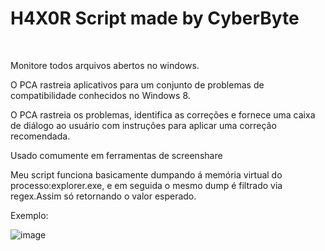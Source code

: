 <h1> H4X0R Script made by CyberByte   </h1>
<br>
<p> Monitore todos arquivos abertos no windows. </p>                                                                   
<p> O PCA rastreia aplicativos para um conjunto de problemas de compatibilidade conhecidos no Windows 8.    </p>              
<p> O PCA rastreia os problemas, identifica as correções e fornece uma caixa de diálogo ao usuário com instruções para aplicar uma correção recomendada.  </p>
<p>Usado comumente em ferramentas de  screenshare</p>
<p> Meu script funciona basicamente dumpando  á memória virtual do processo:explorer.exe, e em seguida o mesmo dump é filtrado via regex.Assim só retornando o valor esperado. </p>
<p>Exemplo:</p>

![image](https://github.com/user07777/PcaExplorer/assets/140452913/37ba6af6-3654-44d6-837c-c1283207385d)
